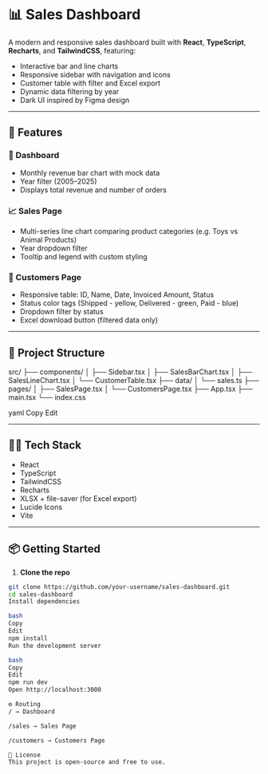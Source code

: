 # 📊 Sales Dashboard

A modern and responsive sales dashboard built with **React**, **TypeScript**, **Recharts**, and **TailwindCSS**, featuring:

- Interactive bar and line charts
- Responsive sidebar with navigation and icons
- Customer table with filter and Excel export
- Dynamic data filtering by year
- Dark UI inspired by Figma design

---

## 🚀 Features

### 🧩 Dashboard
- Monthly revenue bar chart with mock data
- Year filter (2005–2025)
- Displays total revenue and number of orders

### 📈 Sales Page
- Multi-series line chart comparing product categories (e.g. Toys vs Animal Products)
- Year dropdown filter
- Tooltip and legend with custom styling

### 👥 Customers Page
- Responsive table: ID, Name, Date, Invoiced Amount, Status
- Status color tags (Shipped - yellow, Delivered - green, Paid - blue)
- Dropdown filter by status
- Excel download button (filtered data only)

---

## 📁 Project Structure

src/
├── components/
│ ├── Sidebar.tsx
│ ├── SalesBarChart.tsx
│ ├── SalesLineChart.tsx
│ └── CustomerTable.tsx
├── data/
│ └── sales.ts
├── pages/
│ ├── SalesPage.tsx
│ └── CustomersPage.tsx
├── App.tsx
├── main.tsx
└── index.css

yaml
Copy
Edit

---

## 🧑‍💻 Tech Stack

- React
- TypeScript
- TailwindCSS
- Recharts
- XLSX + file-saver (for Excel export)
- Lucide Icons
- Vite

---

## 📦 Getting Started

1. **Clone the repo**  
```bash
git clone https://github.com/your-username/sales-dashboard.git
cd sales-dashboard
Install dependencies

bash
Copy
Edit
npm install
Run the development server

bash
Copy
Edit
npm run dev
Open http://localhost:3000

⚙️ Routing
/ → Dashboard

/sales → Sales Page

/customers → Customers Page

📝 License
This project is open-source and free to use.